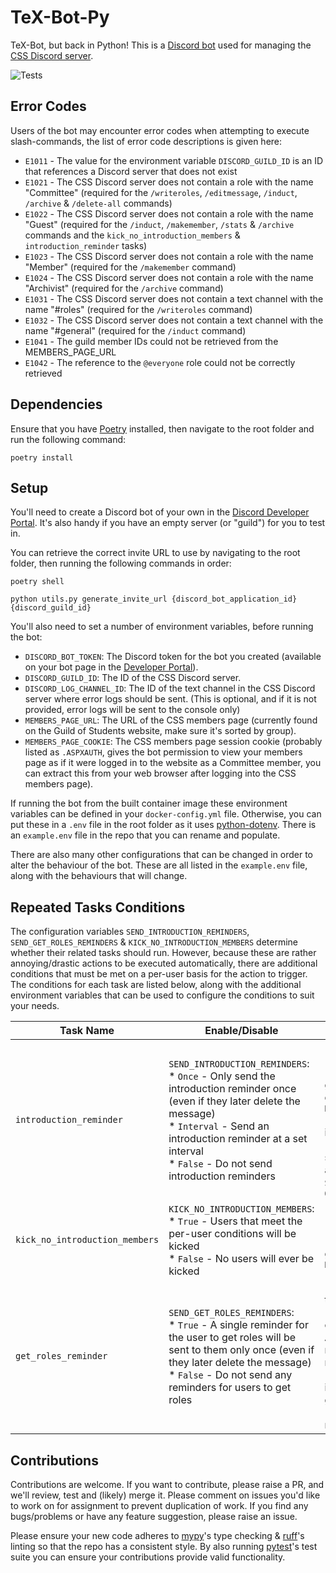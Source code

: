 # TeX-Bot-Py

TeX-Bot, but back in Python! This is a [Discord bot](https://discord.com/build/app-developers) used for managing the [CSS Discord server](https://cssbham.com/discord).

![Tests](https://github.com/CSSUoB/TeX-Bot-Py-V2/actions/workflows/tests.yml/badge.svg)

## Error Codes

Users of the bot may encounter error codes when attempting to execute slash-commands, the list of error code descriptions is given here:

* `E1011` - The value for the environment variable `DISCORD_GUILD_ID` is an ID that references a Discord server that does not exist
* `E1021` - The CSS Discord server does not contain a role with the name "Committee" (required for the `/writeroles`, `/editmessage`, `/induct`, `/archive` & `/delete-all` commands)
* `E1022` - The CSS Discord server does not contain a role with the name "Guest" (required for the `/induct`, `/makemember`, `/stats` & `/archive` commands and the `kick_no_introduction_members` & `introduction_reminder` tasks)
* `E1023` - The CSS Discord server does not contain a role with the name "Member" (required for the `/makemember` command)
* `E1024` - The CSS Discord server does not contain a role with the name "Archivist" (required for the `/archive` command)
* `E1031` - The CSS Discord server does not contain a text channel with the name "#roles" (required for the `/writeroles` command)
* `E1032` - The CSS Discord server does not contain a text channel with the name "#general" (required for the `/induct` command)
* `E1041` - The guild member IDs could not be retrieved from the MEMBERS_PAGE_URL
* `E1042` - The reference to the `@everyone` role could not be correctly retrieved

## Dependencies

Ensure that you have [Poetry](https://python-poetry.org/) installed, then navigate to the root folder and run the following command:

```shell
poetry install
```

## Setup

You'll need to create a Discord bot of your own in the [Discord Developer Portal](https://discord.com/developers/applications). It's also handy if you have an empty server (or "guild") for you to test in.

You can retrieve the correct invite URL to use by navigating to the root folder, then running the following commands in order:

```shell
poetry shell
```

```shell
python utils.py generate_invite_url {discord_bot_application_id} {discord_guild_id}
```

You'll also need to set a number of environment variables, before running the bot:

* `DISCORD_BOT_TOKEN`: The Discord token for the bot you created (available on your bot page in the [Developer Portal](https://discord.com/developers/applications)).
* `DISCORD_GUILD_ID`: The ID of the CSS Discord server.
* `DISCORD_LOG_CHANNEL_ID`: The ID of the text channel in the CSS Discord server where error logs should be sent. (This is optional, and if it is not provided, error logs will be sent to the console only)
* `MEMBERS_PAGE_URL`: The URL of the CSS members page (currently found on the Guild of Students website, make sure it's sorted by group).
* `MEMBERS_PAGE_COOKIE`: The CSS members page session cookie (probably listed as `.ASPXAUTH`, gives the bot permission to view your members page as if it were logged in to the website as a Committee member, you can extract this from your web browser after logging into the CSS members page).

If running the bot from the built container image these environment variables can be defined in your `docker-config.yml` file. Otherwise, you can put these in a `.env` file in the root folder as it uses [python-dotenv](https://saurabh-kumar.com/python-dotenv/). There is an `example.env` file in the repo that you can rename and populate.

There are also many other configurations that can be changed in order to alter the behaviour of the bot. These are all listed in the `example.env` file, along with the behaviours that will change.

## Repeated Tasks Conditions

The configuration variables `SEND_INTRODUCTION_REMINDERS`, `SEND_GET_ROLES_REMINDERS` & `KICK_NO_INTRODUCTION_MEMBERS` determine whether their related tasks should run. However, because these are rather annoying/drastic actions to be executed automatically, there are additional conditions that must be met on a per-user basis for the action to trigger. The conditions for each task are listed below, along with the additional environment variables that can be used to configure the conditions to suit your needs.

| Task Name                      | Enable/Disable                                                                                                                                                                                                                                       | Per-User Conditions                                                                                                                                                                                                                                                                                                                                                                        | Scheduled Interval                                                                                                                                                                                                                                                                |
|--------------------------------|------------------------------------------------------------------------------------------------------------------------------------------------------------------------------------------------------------------------------------------------------|--------------------------------------------------------------------------------------------------------------------------------------------------------------------------------------------------------------------------------------------------------------------------------------------------------------------------------------------------------------------------------------------|-----------------------------------------------------------------------------------------------------------------------------------------------------------------------------------------------------------------------------------------------------------------------------------|
| `introduction_reminder`        | `SEND_INTRODUCTION_REMINDERS`:<br/>* `Once` - Only send the introduction reminder once (even if they later delete the message)<br/>* `Interval` - Send an introduction reminder at a set interval<br/>* `False` - Do not send introduction reminders | * The user has not been inducted (does not have the Guest role)<br/>* The time since the user joined is greater than the maximum out of 1 day or one third of `KICK_NO_INTRODUCTION_MEMBERS_DELAY`<br/>* The user has not opted out of introduction reminders<br/>* The user has not already been sent an introduction reminder (only applied when `SEND_INTRODUCTION_REMINDERS` == `Once` | The interval of time between this task running is determined by `INTRODUCTION_REMINDER_INTERVAL`. (When `SEND_INTRODUCTION_REMINDERS` == `Once`, all users will still be checked at this interval just not sent a message if they have already been sent an introduction reminder |
| `kick_no_introduction_members` | `KICK_NO_INTRODUCTION_MEMBERS`:<br/>* `True` - Users that meet the per-user conditions will be kicked<br/>* `False` - No users will ever be kicked                                                                                                   | * The user has not been inducted (does not have the Guest role)<br/>* The time since the user joined is greater than `KICK_NO_INTRODUCTION_MEMBERS_DELAY`                                                                                                                                                                                                                                  | This task is run every 24 hours                                                                                                                                                                                                                                                   |
| `get_roles_reminder`           | `SEND_GET_ROLES_REMINDERS`:<br/>* `True` - A single reminder for the user to get roles will be sent to them only once (even if they later delete the message)<br/>* `False` - Do not send any reminders for users to get roles                       | * The user has been inducted (has the Guest role)<br/>* The user does not have any of the opt-in roles (E.g. First Year or Anime) (having the green Member role or even the Committee role makes no difference)<br/>* The time since the user was inducted (gained the guest role) is greater than 1 day<br/>* The user has not yet been sent a reminder to get roles                      | The interval of time between this task running is determined by `GET_ROLES_REMINDER_INTERVAL`                                                                                                                                                                                     |

## Contributions

Contributions are welcome. If you want to contribute, please raise a PR, and we'll review, test and (likely) merge it. Please comment on issues you'd like to work on for assignment to prevent duplication of work. If you find any bugs/problems or have any feature suggestion, please raise an issue.

Please ensure your new code adheres to [mypy](https://www.mypy-lang.org/)'s type checking & [ruff](https://ruff.rs/)'s linting so that the repo has a consistent style. By also running [pytest]()'s test suite you can ensure your contributions provide valid functionality.
